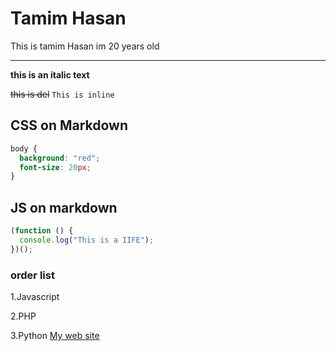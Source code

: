 <!-- Markdown -->

# Tamim Hasan

<p>This is tamim Hasan im 20 years old<p>

---

**this is an italic text**

~~this is del~~
`This is inline`

## CSS on Markdown

```css
body {
  background: "red";
  font-size: 20px;
}
```

## JS on markdown

```javascript
(function () {
  console.log("This is a IIFE");
})();
```

### order list

1.Javascript

2.PHP

3.Python
[My web site](https://gizbird.com)

